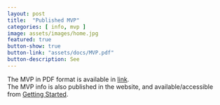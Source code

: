 ```yaml
---
layout: post
title:  "Published MVP"
categories: [ info, mvp ]
image: assets/images/home.jpg
featured: true
button-show: true
button-link: "assets/docs/MVP.pdf"
button-description: See
---
```


The MVP in PDF format is available in <a href="{{site.baseurl}}/assets/docs/MVP.pdf">link</a>.<br>
The MVP info is also published in the website, and available/accessible from <a href="{{ site.baseurl }}/client.html">Getting Started</a>.<br>
